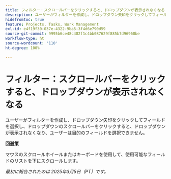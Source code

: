 ```yaml
---
title: フィルター：スクロールバーをクリックすると、ドロップダウンが表示されなくなる
description: ユーザーがフィルターを作成し、ドロップダウン矢印をクリックしてフィールドを選択し、ドロップダウンのスクロールバーをクリックすると、ドロップダウンが表示されなくなり、ユーザーは目的のフィールドを選択できません。回避策はあります。
hidefromtoc: true
feature: Projects, Tasks, Work Management
exl-id: e4f19f30-037e-4322-9ba5-3f4d6e790d59
source-git-commit: 9995b6ce48c482f1c4bb087629f885b7d96968be
workflow-type: ht
source-wordcount: '110'
ht-degree: 100%

---
```


# フィルター：スクロールバーをクリックすると、ドロップダウンが表示されなくなる

ユーザーがフィルターを作成し、ドロップダウン矢印をクリックしてフィールドを選択し、ドロップダウンのスクロールバーをクリックすると、ドロップダウンが表示されなくなり、ユーザーは目的のフィールドを選択できません。

**回避策**

マウスのスクロールホイールまたはキーボードを使用して、使用可能なフィールドのリストを下にスクロールします。

_最初に報告されたのは 2025年3月5日（PT）です。_
